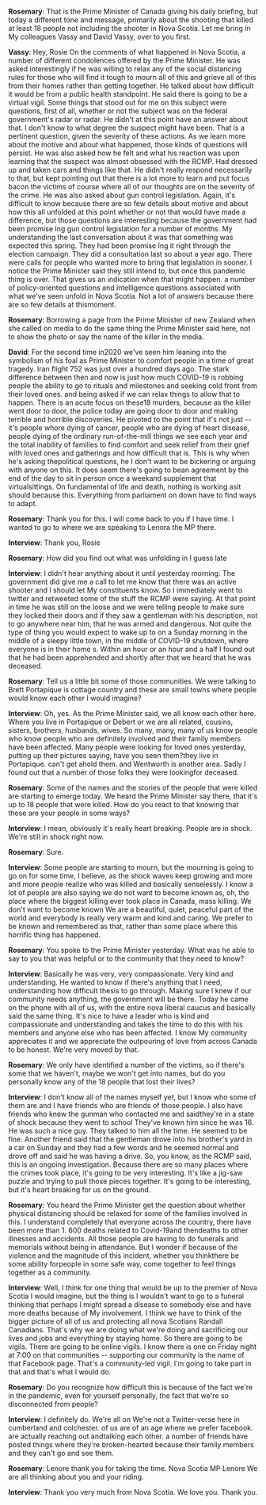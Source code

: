 **Rosemary**:
That is the Prime Minister of Canada giving his daily briefing, but today a different tone and message, primarily about the shooting that killed at least 18 people not including the shooter in Nova Scotia. Let me bring in My colleagues Vassy  and David  Vassy, over to you first.

**Vassy**:
Hey, Rosie On the comments of what happened in Nova Scotia, a number of different condolences offered by the Prime Minister. He was asked interestingly if he was willing to relax any of the social distancing rules for those who will find it tough to mourn all of this and grieve all of this from their homes rather than getting together. He talked about how difficult it would be from a public health standpoint. He said there is going to be a virtual vigil. Some things that stood out for me on this subject were questions, first of all, whether or not the subject was on the federal government's radar or  radar. He didn't at this point have an answer about that. I don't know to what degree the suspect might have been. That is a pertinent question, given the severity of these actions. As we learn more about the motive and about what happened, those kinds of questions will persist. He was also asked how he felt and what his reaction was upon learning that the suspect was almost obsessed with the RCMP. Had dressed up and taken cars and things like that. He didn't really respond necessarily to that, but kept pointing out that there is a lot more to learn and put focus bacon the victims of course where all of our thoughts are on the severity of the crime. He was also asked about gun control legislation. Again, it's difficult to know because there are so few details about motive and about how this all unfolded at this point whether or not that would have made a difference, but those questions are interesting because the government had been promise Ing gun control legislation for a number of months. My understanding the last conversation about it was that something was expected this spring. They had been promise Ing it right through the election campaign. They did a consultation last  so about a year ago. There were calls for people who wanted more to bring that legislation in sooner. I notice the Prime Minister said they still intend to, but once this pandemic thing is over. That gives us an indication when that might happen. a number of policy-oriented questions and intelligence questions associated with what we've seen unfold in Nova Scotia. Not a lot of answers because there are so few details at thismoment.

**Rosemary**:
Borrowing a page from the Prime Minister of new Zealand  when she called on media to do the same thing the Prime Minister said here, not to show the photo or say the name of the killer in the media.

**David**:
For the second time in2020 we've seen him leaning into the symbolism of his foal as Prime Minister to comfort people in a time of great tragedy. Iran flight 752 was just over a hundred days ago. The stark difference between then and now is just how much COVID-19 is robbing people the ability to go to rituals and milestones and seeking cold front from their loved ones. and being asked if we can relax things to allow that to happen. There is an acute focus on these18 murders, because as the killer went door to door, the police today are going door to door and making terrible and horrible discoveries. He pivoted to the point that it's not just -- it's people whore dying of cancer, people who are dying of heart disease, people dying of the ordinary run-of-the-mill things we see each year and the total inability of families to find comfort and seek relief from their grief with loved ones and gatherings and how difficult that is. This is why when he's asking thepolitical questions, he  I don't want to be bickering or arguing with anyone on this. It does seem there's going to bean agreement by the end of the day to sit in person once a weekand supplement that  virtualsittings. On fundamental  of life and death, nothing is working asit should because  this. Everything from parliament on down have to find ways to adapt.

**Rosemary**:
Thank you for this. I will come back to you if I have time. I wanted to go to  where we are speaking to Lenora the MP there.

**Interview**:
Thank you, Rosie

**Rosemary**:
How did you find out what was unfolding in  I guess late 

**Interview**:
I didn't hear anything about it until yesterday morning. The government did give me a call to let me know that there was an active shooter and I should let My constituents know. So I immediately went to twitter and retweeted some of the stuff the RCMP were saying. At that point in time he was still on the loose and we were telling people to make sure they locked their doors and if they saw a gentleman with his description, not to go anywhere near him, that he was armed and dangerous. Not quite the type of thing you would expect to wake up to on a Sunday morning in the middle of a sleepy little town, in the middle of COVID-19 shutdown, where everyone is in their home s. Within an hour or an hour and a half I found out that he had been apprehended and shortly after that we heard that he was deceased.

**Rosemary**:
Tell us a little bit some of those communities. We were talking to Brett  Portapique is cottage country and these are small towns where people would know each other I would imagine?

**Interview**:
Oh, yes. As the Prime Minister said, we all know each other here. Where you live in Portapique or Debert or  we are all related, cousins, sisters, brothers, husbands, wives. So many, many, many of us know people who know people who are definitely involved and their family members have been affected. Many people were looking for loved ones yesterday, putting up their pictures saying, have you seen them?they live in Portapique.  can't get ahold  them. and Wentworth is another area. Sadly I found out that a number of those folks they were lookingfor  deceased.

**Rosemary**:
Some of the names and the stories of the people that were killed are starting to emerge today. We heard the Prime Minister say there,  that it's up to 18 people that were killed. How do you react to that knowing that these are your people in some ways?

**Interview**:
I mean, obviously it's really heart breaking. People are in shock. We're still in shock right now.

**Rosemary**:
Sure.

**Interview**:
Some people are starting to mourn, but the mourning is going to go on for some time, I believe, as the shock waves keep growing and more and more people realize who was killed and basically senselessly. I know a lot of people are also saying we do not want to become known as, oh, the place where the biggest killing ever took place in Canada, mass killing. We don't want to become known  We are a beautiful, quiet, peaceful part of the world and everybody is really very warm and kind and caring. We prefer to be known and remembered as that, rather than some place where this horrific thing has happened.

**Rosemary**:
You spoke to the Prime Minister yesterday. What was he able to say to you that was helpful or to the community that they need to know?

**Interview**:
Basically he was very, very compassionate. Very kind and understanding. He wanted to know if there's anything that I need, understanding how difficult thesis to go through. Making sure I knew if our community needs anything, the government will be there. Today he came on the phone with all of us, with the entire nova  liberal caucus and basically said the same thing. It's nice to have a leader who is kind and compassionate and understanding and takes the time to do this with his members and anyone else who has been affected. I know My community appreciates it and we appreciate the outpouring of love from across Canada to be honest. We're very moved by that.

**Rosemary**:
We only have identified a number of the victims, so if there's some that we haven't, maybe we won't get into names, but do you personally know any of the 18 people that lost their lives?

**Interview**:
I don't know all of the names myself yet, but I know who some of them are and I have friends who are friends of those people. I also have friends who knew the gunman who contacted me and saidthey're in a state of shock because they went to school  They've known him since he was 16. He was such a nice guy. They talked to him all the time. He seemed to be fine. Another friend said that the gentleman drove into his brother's yard in a car on Sunday and they had a few words and he seemed normal and drove off and said he was having a drive. So, you know, as the RCMP said, this is an ongoing investigation. Because there are so many places where the crimes took place, it's going to be very interesting. It's like a jig-saw puzzle and trying to pull those pieces together. It's going to be interesting, but it's heart breaking for us on the ground.

**Rosemary**:
You heard the Prime Minister get the question about whether physical distancing should be relaxed for some of the families involved in this. I understand completely that everyone across the country, there have been more than 1. 600 deaths related to Covid-19and thendeaths  to other illnesses and accidents. All those people are having to do funerals and memorials without being in attendance. But I wonder if because of the violence and the magnitude of this incident, whether you thinkthere  be some ability forpeople  in some safe way, come together to feel things together as a community.

**Interview**:
Well, I think for one thing that would be up to the premier of Nova Scotia I would imagine, but the thing is I wouldn't want to go to a funeral thinking that perhaps I might spread a disease to somebody else and have more deaths because of My involvement. I think we have to think of the bigger picture of all of us and protecting all nova Scotians Randall Canadians. That's why we are doing what we're doing and sacrificing our lives and jobs and everything by staying home. So there are going to be vigils. There are going to be online vigils. I know there is one on Friday night at 7:00 on  that communities --  supporting our community is the name of that Facebook page. That's a community-led vigil. I'm going to take part in that and that's what I would do.

**Rosemary**:
Do you recognize how difficult this is because of the fact we're in the pandemic, even for yourself personally, the fact that we're so disconnected from people?

**Interview**:
I definitely do. We're all on  We're not a Twitter-verse here in cumberland and colchester.  of us are of an age where we prefer facebook.  are actually reaching out andtalking  each other. a number of friends have posted things where they're broken-hearted because  their family members and they can't go and see them.

**Rosemary**:
Lenore  thank you for taking the time. Nova Scotia MP Lenore  We are all thinking about you and your riding.

**Interview**:
Thank you very much from Nova Scotia. We love you. Thank you.
